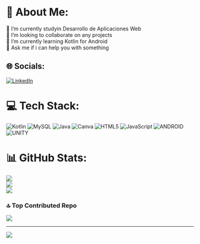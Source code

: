 # 💫 About Me:
🔭 I’m currently studyin Desarrollo de Aplicaciones Web <br>
👯 I’m looking to collaborate on any projects<br>
🌱 I’m currently learning Kotlin for Android<br>
💬 Ask me if i can help you with something <br>


## 🌐 Socials:
[![LinkedIn](https://img.shields.io/badge/LinkedIn-%230077B5.svg?logo=linkedin&logoColor=white)](https://linkedin.com/in/pablodh03) 

# 💻 Tech Stack:
![Kotlin](https://img.shields.io/badge/kotlin-%230095D5.svg?style=flat&logo=kotlin&logoColor=white) ![MySQL](https://img.shields.io/badge/mysql-%2300f.svg?style=flat&logo=mysql&logoColor=white) ![Java](https://img.shields.io/badge/java-%23ED8B00.svg?style=flat&logo=java&logoColor=white) ![Canva](https://img.shields.io/badge/Canva-%2300C4CC.svg?style=flat&logo=Canva&logoColor=white) ![HTML5](https://img.shields.io/badge/html5-%23E34F26.svg?style=flat&logo=html5&logoColor=white) ![JavaScript](https://img.shields.io/badge/javascript-%23323330.svg?style=flat&logo=javascript&logoColor=%23F7DF1E) ![ANDROID](https://img.shields.io/badge/android-%2320232a.svg?style=flat&logo=android&logoColor=%a4c639) ![UNITY](https://img.shields.io/badge/Unity-%2320232a.svg?style=flat&logo=unity&logoColor=white)
# 📊 GitHub Stats:
![](https://github-readme-stats.vercel.app/api?username=PabloDiazHernandez&theme=dracula&hide_border=false&include_all_commits=false&count_private=false)<br/>
![](https://github-readme-streak-stats.herokuapp.com/?user=PabloDiazHernandez&theme=dracula&hide_border=false)<br/>
![](https://github-readme-stats.vercel.app/api/top-langs/?username=PabloDiazHernandez&theme=dracula&hide_border=false&include_all_commits=false&count_private=false&layout=compact)

### 🔝 Top Contributed Repo
![](https://github-contributor-stats.vercel.app/api?username=PabloDiazHernandez&limit=5&theme=monokai&combine_all_yearly_contributions=true)

---
[![](https://visitcount.itsvg.in/api?id=PabloDiazHernandez&icon=7&color=2)](https://visitcount.itsvg.in)
